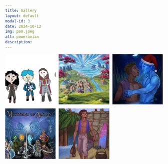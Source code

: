 ```yaml
---
title: Gallery
layout: default
modal-id: 3
date: 2024-10-12
img: pom.jpeg
alt: pomeranian
description: 
---
```


<!-- Fancybox CSS -->
  <link rel="stylesheet" href="https://cdn.jsdelivr.net/npm/@fancyapps/ui@4/dist/fancybox.css">
  
  <!-- Custom Styles -->
  <style>
    .gallery-grid {
      display: grid;
      grid-template-columns: repeat(auto-fit, minmax(150px, 1fr)); /* Responsive grid */
      gap: 10px;
    }

.thumbnail {
width: 100%; /* Fill the grid column */
aspect-ratio: 1 / 1; /* Enforce a square shape */
object-fit: cover; /* Crop the image to fit */
cursor: pointer;
transition: transform 0.2s ease;
}

.thumbnail:hover {
transform: scale(1.05);
}

/* Optional close button customization */
.fancybox__close {
font-size: 24px;
color: white;
}
</style>

<div class="gallery-grid">
<a href="img/gallery/originalDnDParty.jpg" data-fancybox="gallery" data-caption="<b>Katie Fletcher, <em>Original Party Portrait</em> (2019). </b>One of the most exciting aspects of D&D is the way imaginative activity inspires yet more imagining. Never was the self-fueling nature of collective storytelling clearer to me than in the fall of 2019, when DM Matt Hale’s imaginative powers inspired the entire group to engage in a range of creative activities. Not only did we participate in communal storytelling at the gaming table, outside of sessions people were writing, drawing—even composing music—to flesh out our shared fictional world. To illustrate, here is the very first portrait of the party, by Katie Fletcher (2019). Her simple yet charming digital illustration captures both the colorful individuality and the innocence of our level-1 characters (from left: Travis, Wynlynn, Val, Teal, Pantaghion, Agenar, and Tilia).">
<img src="img/gallery/originalDnDParty.jpg" alt="Image 1" class="thumbnail" loading="lazy">
</a>
<a href="img/gallery/talpinByDay.jpg" data-fancybox="gallery" data-caption="<b>Janith Tharaka, <em>Talpin City on a Clear Afternoon</em> (2024).</b>
Years ago, when I first sat down to imagine Teal, I quickly found you can’t invent a person without a place. And so the Island of Talpin came into being. At first little more than an assemblage of facts to explain Teal’s backstory, the island became more concrete over the course of the D&D campaign, but the characters never made it to Teal’s island home. Only after the campaign ended, when I embarked on my post-adventure story, did I sit down with DM Matt to work out the island’s topography and the layout of its town. Over the last two years, I thought I’d become thoroughly familiar with Talpin. Still, when Sri Lankan digital artist Janith Tharaka rendered a view of Talpin based on passages from the novel, it was not only a homecoming, but also like seeing the island for the first time.
">
<img src="img/gallery/talpinByDay.jpg" alt="Image 2" class="thumbnail" loading="lazy">
</a>
<a href="img/gallery/talpin_christmas.jpg" data-fancybox="gallery" data-caption="<b>Hyanide, <em>Talpin Christmas</em> (2024).</b> Somewhere in the syncretic world of fantasy, Yuletide is celebrated! And if they ever discovered Christmas, Caed and Teal would be right there with the mistletoe and mulled wine. To evoke the spirit of the holidays, digital artist Hyanide kindly agreed to gussy up her original painting of Teal and Caedmon—we hope you enjoy it. The talented Romanian artist has been hard at work on a series of paintings based on the novel—look out for these in the new year!">
<img src="img/gallery/talpin_christmas.jpg" alt="Image 1" class="thumbnail" loading="lazy">
</a>
<a href="img/gallery/arklan_comic_cover.jpg" data-fancybox="gallery" data-caption="<b>Christine Toh, <em>Mysteries of Arklan Homebrew Campaign</em> (2024). </b> A comic book style portrait reflecting the overall trajectory of the D&D campaign in which Teal and Caedmon first appeared. My good friend Chrys Toh is not only an excellent D&D player and part of the campaign throughout, but also an amazing digital artist.">
    <img src="img/gallery/arklan_comic_cover.jpg" alt="Image 1" class="thumbnail" loading="lazy">
</a>
<a href="img/gallery/hooky_at_home.jpg" data-fancybox="gallery" data-caption="<b>Hyanide, <em>Hooky at Home</em> (2024).</b> A portrait in honor of Hooky, a brand new character (no pre-existence as a D&D PC) and out-and-proud trans man. One of the truths that motivates me to write is that we need to make the art we want to experience. I want to read more novels in which LGBTQ+ characters get to play meaningful, important roles&ndash;without necessarily having their sexuality or gender identity become the dominant focus of the story. It’s tricky writing an identifiably gay or trans character who nevertheless resists being stuck in a coming out/living out narrative&ndash;but I hope I’ve managed to achieve something of that balance with Hooky.
">
<img src="img/gallery/hooky_at_home.jpg" alt="Image 1" class="thumbnail" loading="lazy">
</a>

  </div>

  <!-- Fancybox JS -->
  <script src="https://cdn.jsdelivr.net/npm/@fancyapps/ui@4/dist/fancybox.umd.js"></script>
  
  <script>
    Fancybox.bind('[data-fancybox="gallery"]', {
      Toolbar: {
        display: ["close"], // Show close button
      },
      Image: {
        preload: false, // Preload only when opened
      },
      animated: true, // Smooth transitions
    });
  </script>
